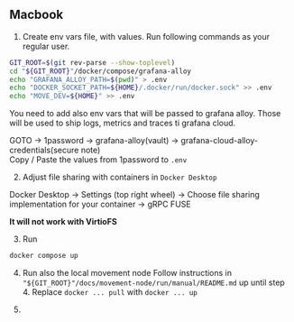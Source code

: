 ##  Macbook
1. Create env vars file, with values. Run following commands as your regular user.

```bash
GIT_ROOT=$(git rev-parse --show-toplevel)
cd "${GIT_ROOT}"/docker/compose/grafana-alloy
echo "GRAFANA_ALLOY_PATH=$(pwd)" > .env
echo "DOCKER_SOCKET_PATH=${HOME}/.docker/run/docker.sock" >> .env
echo "MOVE_DEV=${HOME}" >> .env
```

You need to add also env vars that will be passed to grafana alloy. Those will be used
to ship logs, metrics and traces ti grafana cloud.

GOTO -> 1password -> grafana-alloy(vault) -> grafana-cloud-alloy-credentials(secure note)
<br>
Copy / Paste the values from 1password to `.env`


2. Adjust file sharing with containers in `Docker Desktop`

Docker Desktop -> Settings (top right wheel) -> Choose file sharing implementation for your container -> gRPC FUSE

**It will not work with VirtioFS**


3. Run 
```bash
docker compose up
```

4. Run also the local movement node
Follow instructions in  `"${GIT_ROOT}"/docs/movement-node/run/manual/README.md`
up until step 4. Replace `docker ... pull` with `docker ... up`

1. 